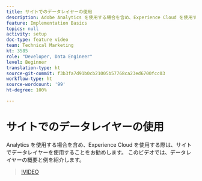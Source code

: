```yaml
---
title: サイトでのデータレイヤーの使用
description: Adobe Analytics を使用する場合を含め、Experience Cloud を使用する際は、サイトでデータレイヤーを使用することをお勧めします。 このビデオでは、データレイヤーの概要と例を紹介します。
feature: Implementation Basics
topics: null
activity: setup
doc-type: feature video
team: Technical Marketing
kt: 3585
role: "Developer, Data Engineer"
level: Beginner
translation-type: ht
source-git-commit: f3b3fa7d91b0cb21005b57768ca23ed6700fcc03
workflow-type: ht
source-wordcount: '99'
ht-degree: 100%

---
```



# サイトでのデータレイヤーの使用

Analytics を使用する場合を含め、Experience Cloud を使用する際は、サイトでデータレイヤーを使用することをお勧めします。 このビデオでは、データレイヤーの概要と例を紹介します。

>[!VIDEO](https://video.tv.adobe.com/v/28775/?quality=12)
